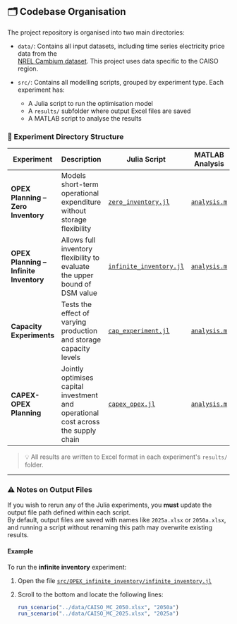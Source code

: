 ## 🗂️ Codebase Organisation

The project repository is organised into two main directories:

- `data/`: Contains all input datasets, including time series electricity price data from the  
  [NREL Cambium dataset](https://www.nrel.gov/analysis/cambium). This project uses data specific to the CAISO region.

- `src/`: Contains all modelling scripts, grouped by experiment type. Each experiment has:
  - A Julia script to run the optimisation model
  - A `results/` subfolder where output Excel files are saved
  - A MATLAB script to analyse the results

### 🔬 Experiment Directory Structure

| Experiment | Description | Julia Script | MATLAB Analysis |
|------------|-------------|--------------|------------------|
| **OPEX Planning – Zero Inventory** | Models short-term operational expenditure without storage flexibility | [`zero_inventory.jl`](src/OPEX_zero_inventory/zero_inventory.jl) | [`analysis.m`](src/OPEX_zero_inventory/results/analysis.m) |
| **OPEX Planning – Infinite Inventory** | Allows full inventory flexibility to evaluate the upper bound of DSM value | [`infinite_inventory.jl`](src/OPEX_infinite_inventory/infinite_inventory.jl) | [`analysis.m`](src/OPEX_infinite_inventory/results/analysis.m) |
| **Capacity Experiments** | Tests the effect of varying production and storage capacity levels | [`cap_experiment.jl`](src/OPEX_capacity_experiments/cap_experiment.jl) | [`analysis.m`](src/OPEX_capacity_experiments/results/analysis.m) |
| **CAPEX-OPEX Planning** | Jointly optimises capital investment and operational cost across the supply chain | [`capex_opex.jl`](src/CAPEX_OPEX_Planning/capex_opex.jl) | [`analysis.m`](src/CAPEX_OPEX_Planning/results/analysis.m) |

> 💡 All results are written to Excel format in each experiment's `results/` folder.

---

### ⚠️ Notes on Output Files

If you wish to rerun any of the Julia experiments, you **must** update the output file path defined within each script.  
By default, output files are saved with names like `2025a.xlsx` or `2050a.xlsx`, and running a script without renaming this path may overwrite existing results.

#### Example

To run the **infinite inventory** experiment:

1. Open the file [`src/OPEX_infinite_inventory/infinite_inventory.jl`](src/OPEX_infinite_inventory/infinite_inventory.jl)  
2. Scroll to the bottom and locate the following lines:

   ```julia
   run_scenario("../data/CAISO_MC_2050.xlsx", "2050a")
   run_scenario("../data/CAISO_MC_2025.xlsx", "2025a")
